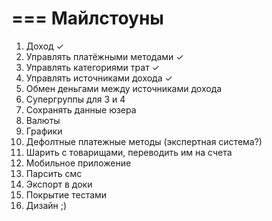===
Майлстоуны
===

1. Доход ✓
2. Управлять платёжными методами ✓
3. Управлять категориями трат ✓
4. Управлять источниками дохода ✓
5. Обмен деньгами между источниками дохода
6. Супергруппы для 3 и 4
7. Сохранять данные юзера
8. Валюты
9. Графики
10. Дефолтные платежные методы (экспертная система?)
11. Шарить с товарищами, переводить им на счета
12. Мобильное приложение
13. Парсить смс
14. Экспорт в доки
15. Покрытие тестами
16. Дизайн ;)

